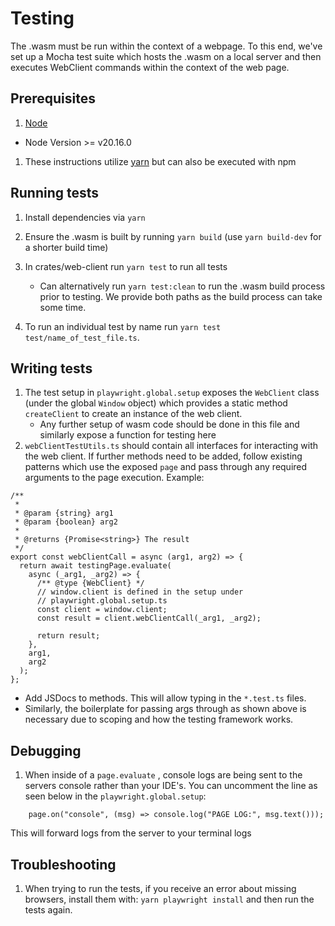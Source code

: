 # Testing

The .wasm must be run within the context of a webpage. To this end, we've set up a Mocha
test suite which hosts the .wasm on a local server and then executes WebClient commands
within the context of the web page.

## Prerequisites 

1. [Node](https://nodejs.org/en/download/package-manager)
  - Node Version >= v20.16.0
1. These instructions utilize [yarn](https://classic.yarnpkg.com/lang/en/docs/install) but can also be executed with npm

## Running tests

1. Install dependencies via `yarn`
2. Ensure the .wasm is built by running `yarn build` (use `yarn build-dev` for a shorter build time)
3. In crates/web-client run `yarn test` to run all tests

   - Can alternatively run `yarn test:clean` to run the .wasm build process prior to testing. We provide both paths as the build process can take some time.

4. To run an individual test by name run `yarn test test/name_of_test_file.ts`.

## Writing tests

1. The test setup in `playwright.global.setup` exposes the `WebClient` class (under
the global `Window` object) which provides a static method `createClient` to create an instance of the web client.
   - Any further setup of wasm code should be done in this file and similarly expose a function for testing here
2. `webClientTestUtils.ts` should contain all interfaces for interacting with the web client. If further methods need to be added, follow existing patterns which use the exposed `page` and pass through any required arguments to the page execution. Example:

```
/**
 *
 * @param {string} arg1
 * @param {boolean} arg2
 *
 * @returns {Promise<string>} The result
 */
export const webClientCall = async (arg1, arg2) => {
  return await testingPage.evaluate(
    async (_arg1, _arg2) => {
      /** @type {WebClient} */
      // window.client is defined in the setup under
      // playwright.global.setup.ts
      const client = window.client;
      const result = client.webClientCall(_arg1, _arg2);

      return result;
    },
    arg1,
    arg2
  );
};
```

- Add JSDocs to methods. This will allow typing in the `*.test.ts` files.
- Similarly, the boilerplate for passing args through as shown above is necessary due to scoping and how the testing framework works.

## Debugging

1. When inside of a `page.evaluate` , console logs are being sent to the servers console rather than your IDE's. You can uncomment the line as seen below in the `playwright.global.setup`:

```
    page.on("console", (msg) => console.log("PAGE LOG:", msg.text()));
```

This will forward logs from the server to your terminal logs

## Troubleshooting

1. When trying to run the tests, if you receive an error about missing browsers,
   install them with: `yarn playwright install` and then run the tests again.
